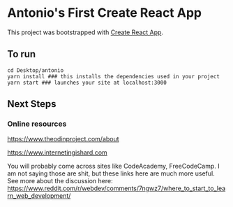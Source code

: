 # Antonio's First Create React App

This project was bootstrapped with [Create React App](https://github.com/facebook/create-react-app).

## To run
```
cd Desktop/antonio
yarn install ### this installs the dependencies used in your project
yarn start ### launches your site at localhost:3000
```

## Next Steps
### Online resources
https://www.theodinproject.com/about

https://www.internetingishard.com

You will probably come across sites like CodeAcademy, FreeCodeCamp. I am not saying those are shit, but these links here are much more useful. See more about the discussion here: https://www.reddit.com/r/webdev/comments/7ngwz7/where_to_start_to_learn_web_development/
